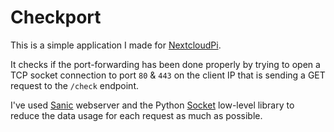 # Checkport

This is a simple application I made for [NextcloudPi](https://github.com/nextcloud/nextcloudpi).

It checks if the port-forwarding has been done properly by trying to open a TCP socket connection to port `80` & `443` on the client IP that is sending a GET request to the `/check` endpoint.

I've used [Sanic](https://sanic.dev/en/) webserver and the Python [Socket](https://docs.python.org/3/library/socket.html) low-level library to reduce the data usage for each request as much as possible.
